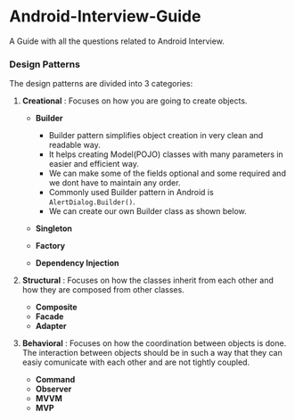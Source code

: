 # Android-Interview-Guide
A Guide with all the questions related to Android Interview.

### Design Patterns

The design patterns are divided into 3 categories:
  1. **Creational** : Focuses on how you are going to create objects.
     - **Builder** 
       - Builder pattern simplifies object creation in very clean and readable way.
       - It helps creating Model(POJO) classes with many parameters in easier and efficient way.
       - We can make some of the fields optional and some required and we dont have to maintain any order.
       - Commonly used Builder pattern in Android is ```AlertDialog.Builder()```.
       - We can create our own Builder class as shown below.
       
     - **Singleton**
     - **Factory**
     - **Dependency Injection**
  
  2. **Structural** : Focuses on how the classes inherit from each other and how they are composed from other classes.
     - **Composite**
     - **Facade**
     - **Adapter**
  
  3. **Behavioral** : Focuses on how the coordination between objects is done. The interaction between objects should be in such a way that they can easiy comunicate with each other and are not tightly coupled.
     - **Command**
     - **Observer**
     - **MVVM**
     - **MVP**


